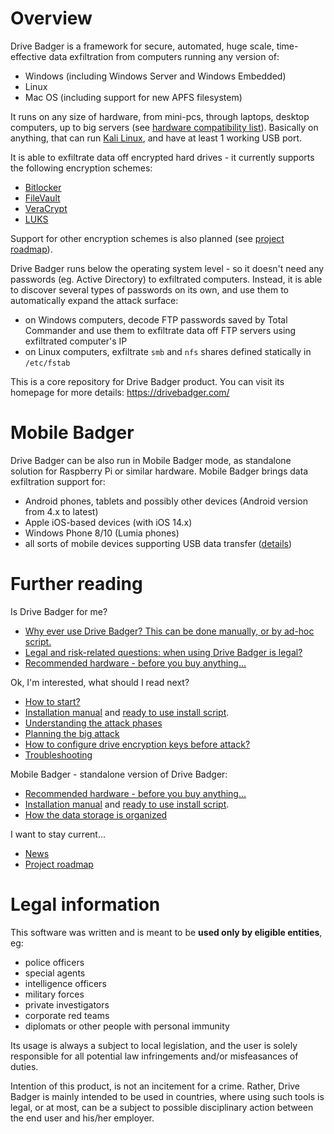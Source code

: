 # Overview

Drive Badger is a framework for secure, automated, huge scale, time-effective data exfiltration from computers running any version of:

- Windows (including Windows Server and Windows Embedded)
- Linux
- Mac OS (including support for new APFS filesystem)

It runs on any size of hardware, from mini-pcs, through laptops, desktop computers, up to big servers (see [hardware compatibility list](https://github.com/drivebadger/drivebadger/wiki/Hardware-compatibility-list)). Basically on anything, that can run [Kali Linux](https://github.com/drivebadger/drivebadger/wiki/Kali-Linux), and have at least 1 working USB port.

It is able to exfiltrate data off encrypted hard drives - it currently supports the following encryption schemes:

- [Bitlocker](https://github.com/drivebadger/drivebadger/wiki/Encryption-support-(Bitlocker))
- [FileVault](https://github.com/drivebadger/drivebadger/wiki/Encryption-support-(FileVault))
- [VeraCrypt](https://github.com/drivebadger/drivebadger/wiki/Encryption-support-(VeraCrypt))
- [LUKS](https://github.com/drivebadger/drivebadger/wiki/Encryption-support-(LUKS))

Support for other encryption schemes is also planned (see [project roadmap](https://github.com/drivebadger/drivebadger/wiki/Roadmap)).

Drive Badger runs below the operating system level - so it doesn't need any passwords (eg. Active Directory) to exfiltrated computers. Instead, it is able to discover several types of passwords on its own,
and use them to automatically expand the attack surface:

- on Windows computers, decode FTP passwords saved by Total Commander and use them to exfiltrate data off FTP servers using exfiltrated computer's IP
- on Linux computers, exfiltrate `smb` and `nfs` shares defined statically in `/etc/fstab`

This is a core repository for Drive Badger product. You can visit its homepage for more details: https://drivebadger.com/


# Mobile Badger

Drive Badger can be also run in Mobile Badger mode, as standalone solution for Raspberry Pi or similar hardware. Mobile Badger brings data exfiltration support for:

- Android phones, tablets and possibly other devices (Android version from 4.x to latest)
- Apple iOS-based devices (with iOS 14.x)
- Windows Phone 8/10 (Lumia phones)
- all sorts of mobile devices supporting USB data transfer ([details](https://github.com/drivebadger/mobilebadger/wiki))


# Further reading

Is Drive Badger for me?

- [Why ever use Drive Badger? This can be done manually, or by ad-hoc script.](https://github.com/drivebadger/drivebadger/wiki/Frequently-Asked-Questions-(beginner))
- [Legal and risk-related questions: when using Drive Badger is legal?](https://github.com/drivebadger/drivebadger/wiki/Frequently-Asked-Questions-(legal))
- [Recommended hardware - before you buy anything...](https://github.com/drivebadger/drivebadger/wiki/Recommended-hardware)

Ok, I'm interested, what should I read next?

- [How to start?](https://github.com/drivebadger/drivebadger/wiki/How-to-start%3F)
- [Installation manual](https://github.com/drivebadger/drivebadger/wiki/Installing) and [ready to use install script](https://github.com/drivebadger/drivebadger/wiki/Install-script).
- [Understanding the attack phases](https://github.com/drivebadger/drivebadger/wiki/Understanding-the-attack-phases)
- [Planning the big attack](https://github.com/drivebadger/drivebadger/wiki/Planning-the-big-attack)
- [How to configure drive encryption keys before attack?](https://github.com/drivebadger/drivebadger/wiki/How-to-configure-encryption-keys%3F)
- [Troubleshooting](https://github.com/drivebadger/drivebadger/wiki/Troubleshooting)

Mobile Badger - standalone version of Drive Badger:

- [Recommended hardware - before you buy anything...](https://github.com/drivebadger/mobilebadger/wiki/Recommended-hardware)
- [Installation manual](https://github.com/drivebadger/mobilebadger/wiki/Installing) and [ready to use install script](https://github.com/drivebadger/mobilebadger/wiki/Install-script).
- [How the data storage is organized](https://github.com/drivebadger/mobilebadger/wiki/Data-storage)

I want to stay current...

- [News](https://github.com/drivebadger/drivebadger/wiki/News)
- [Project roadmap](https://github.com/drivebadger/drivebadger/wiki/Roadmap)


# Legal information

This software was written and is meant to be **used only by eligible entities**, eg:

- police officers
- special agents
- intelligence officers
- military forces
- private investigators
- corporate red teams
- diplomats or other people with personal immunity

Its usage is always a subject to local legislation, and the user is solely responsible for all potential law infringements
and/or misfeasances of duties.

Intention of this product, is not an incitement for a crime. Rather, Drive Badger is mainly intended to be used in countries, where
using such tools is legal, or at most, can be a subject to possible disciplinary action between the end user and his/her employer.
